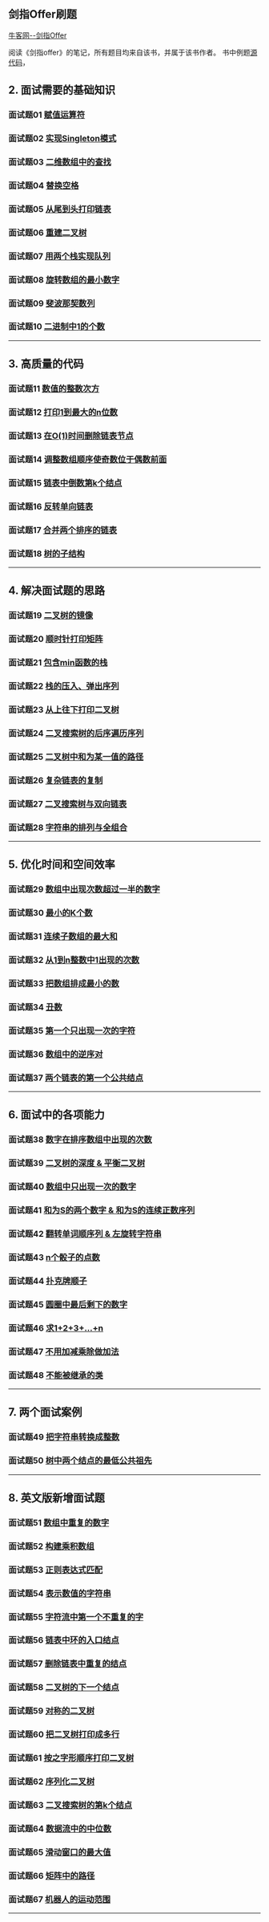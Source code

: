 ## 剑指Offer刷题

[牛客网--剑指Offer][url1]

阅读《剑指offer》的笔记，所有题目均来自该书，并属于该书作者。
书中例题[源代码][url2]，

## 2. 面试需要的基础知识
### 面试题01 [赋值运算符](question-1.md)
### 面试题02 [实现Singleton模式](question-2.md)
### 面试题03 [二维数组中的查找](question-3.md)
### 面试题04 [替换空格](question-4.md)
### 面试题05 [从尾到头打印链表](question-5.md)
### 面试题06 [重建二叉树](question-6.md)
### 面试题07 [用两个栈实现队列](question-7.md)
### 面试题08 [旋转数组的最小数字](question-8.md)
### 面试题09 [斐波那契数列](question-9.md)
### 面试题10 [二进制中1的个数](question-10.md)

****
## 3. 高质量的代码
### 面试题11 [数值的整数次方](question-11.md)
### 面试题12 [打印1到最大的n位数](question-12.md)
### 面试题13 [在O(1)时间删除链表节点](question-13.md)
### 面试题14 [调整数组顺序使奇数位于偶数前面](question-14.md)
### 面试题15 [链表中倒数第k个结点](question-15.md)
### 面试题16 [反转单向链表](question-16.md)
### 面试题17 [合并两个排序的链表](question-17.md)
### 面试题18 [树的子结构](question-18.md)

****
## 4. 解决面试题的思路
### 面试题19 [二叉树的镜像](question-19.md)
### 面试题20 [顺时针打印矩阵](question-20.md)
### 面试题21 [包含min函数的栈](question-21.md)
### 面试题22 [栈的压入、弹出序列](question-22.md)
### 面试题23 [从上往下打印二叉树](question-23.md)
### 面试题24 [二叉搜索树的后序遍历序列](question-24.md)
### 面试题25 [二叉树中和为某一值的路径](question-25.md)
### 面试题26 [复杂链表的复制](question-26.md)
### 面试题27 [二叉搜索树与双向链表](question-27.md)
### 面试题28 [字符串的排列与全组合](question-28.md)

****
## 5. 优化时间和空间效率
### 面试题29 [数组中出现次数超过一半的数字](question-29.md)
### 面试题30 [最小的K个数](question-30.md)
### 面试题31 [连续子数组的最大和](question-31.md)
### 面试题32 [从1到n整数中1出现的次数](question-32.md)
### 面试题33 [把数组排成最小的数](question-33.md)
### 面试题34 [丑数](question-34.md)
### 面试题35 [第一个只出现一次的字符](question-35.md)
### 面试题36 [数组中的逆序对](question-36.md)
### 面试题37 [两个链表的第一个公共结点](question-37.md)

****
## 6. 面试中的各项能力
### 面试题38 [数字在排序数组中出现的次数](question-38.md)
### 面试题39 [二叉树的深度 & 平衡二叉树](question-39.md)
### 面试题40 [数组中只出现一次的数字](question-40.md)
### 面试题41 [和为S的两个数字 & 和为S的连续正数序列](question-41.md)
### 面试题42 [翻转单词顺序列 & 左旋转字符串](question-42.md)
### 面试题43 [n个骰子的点数](question-43.md)
### 面试题44 [扑克牌顺子](question-44.md)
### 面试题45 [圆圈中最后剩下的数字](question-45.md)
### 面试题46 [求1+2+3+...+n](question-46.md)
### 面试题47 [不用加减乘除做加法](question-47.md)
### 面试题48 [不能被继承的类](question-48.md)

****
## 7. 两个面试案例
### 面试题49 [把字符串转换成整数](question-49.md)
### 面试题50 [树中两个结点的最低公共祖先](question-50.md)

****
## 8. 英文版新增面试题
### 面试题51 [数组中重复的数字](question-51.md)
### 面试题52 [构建乘积数组](question-52.md)
### 面试题53 [正则表达式匹配](question-53.md)
### 面试题54 [表示数值的字符串](question-54.md)
### 面试题55 [字符流中第一个不重复的字](question-55.md)
### 面试题56 [链表中环的入口结点](question-56.md)
### 面试题57 [删除链表中重复的结点](question-57.md)
### 面试题58 [二叉树的下一个结点](question-58.md)
### 面试题59 [对称的二叉树](question-59.md)
### 面试题60 [把二叉树打印成多行](question-60.md)
### 面试题61 [按之字形顺序打印二叉树](question-61.md)
### 面试题62 [序列化二叉树](question-62.md)
### 面试题63 [二叉搜索树的第k个结点](question-63.md)
### 面试题64 [数据流中的中位数](question-64.md)
### 面试题65 [滑动窗口的最大值](question-65.md)
### 面试题66 [矩阵中的路径](question-66.md)
### 面试题67 [机器人的运动范围](question-67.md)

*****
[url1]:https://www.nowcoder.com/ta/coding-interviews
[url2]:https://github.com/zhedahht/CodingInterviewChinese2
[url3]:https://github.com/yunshouhu/InterviewQuestions
